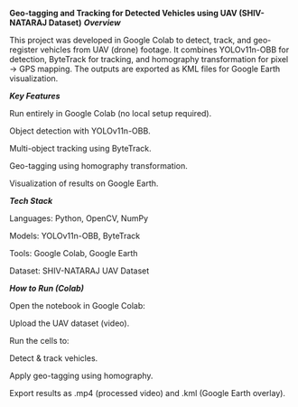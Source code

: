 **Geo-tagging and Tracking for Detected Vehicles using UAV (SHIV-NATARAJ Dataset)**
 ***Overview***

This project was developed in Google Colab to detect, track, and geo-register vehicles from UAV (drone) footage.
It combines YOLOv11n-OBB for detection, ByteTrack for tracking, and homography transformation for pixel → GPS mapping. The outputs are exported as KML files for Google Earth visualization.

 ***Key Features***

Run entirely in Google Colab (no local setup required).

Object detection with YOLOv11n-OBB.

Multi-object tracking using ByteTrack.

Geo-tagging using homography transformation.

Visualization of results on Google Earth.

***Tech Stack***

Languages: Python, OpenCV, NumPy

Models: YOLOv11n-OBB, ByteTrack

Tools: Google Colab, Google Earth

Dataset: SHIV-NATARAJ UAV Dataset



***How to Run (Colab)***

Open the notebook in Google Colab:


Upload the UAV dataset (video).

Run the cells to:

Detect & track vehicles.

Apply geo-tagging using homography.

Export results as .mp4 (processed video) and .kml (Google Earth overlay).

